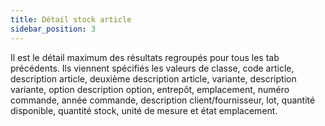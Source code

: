 ```yaml
---
title: Détail stock article
sidebar_position: 3
---
```


Il est le détail maximum des résultats regroupés pour tous les tab précédents. Ils viennent spécifiés les valeurs de classe, code article, description article, deuxième description article, variante, description variante, option description option, entrepôt, emplacement, numéro commande, année commande, description client/fournisseur, lot, quantité disponible, quantité stock, unité de mesure et état emplacement.






